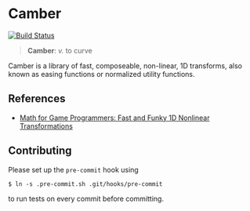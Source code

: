 # Camber

[![Build Status](https://travis-ci.org/glfmn/camber.svg?branch=master)](https://travis-ci.org/Lionex/camber)

> **Camber**: _v._ to curve

Camber is a library of fast, composeable, non-linear, 1D transforms, also known as easing functions or normalized utility functions.

## References

- [Math for Game Programmers: Fast and Funky 1D Nonlinear Transformations][gdc_transformations]

## Contributing

Please set up the `pre-commit` hook using

```
$ ln -s .pre-commit.sh .git/hooks/pre-commit
```

to run tests on every commit before committing.


[gdc_transformations]: https://www.youtube.com/watch?v=mr5xkf6zSzk
